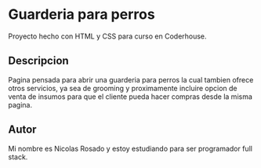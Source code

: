 # Guarderia para perros
Proyecto hecho con HTML y CSS para curso en Coderhouse.

## Descripcion

Pagina pensada para abrir una guarderia para perros la cual tambien ofrece otros servicios, ya sea de grooming y proximamente incluire
opcion de venta de insumos para que el cliente pueda hacer compras desde la misma pagina.


## Autor

Mi nombre es Nicolas Rosado y estoy estudiando para ser programador full stack.
